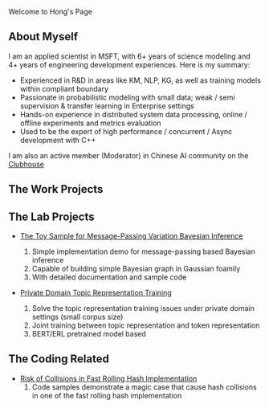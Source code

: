 Welcome to Hong's Page

## About Myself
I am an applied scientist in MSFT, with 6+ years of science modeling and 4+ years of engineering development experiences. Here is my summary:

* Experienced in R&D in areas like KM, NLP, KG, as well as training models within compliant boundary
* Passionate in probabilistic modeling with small data; weak / semi supervision & transfer learning in Enterprise settings
* Hands-on experience in distributed system data processing, online / offline experiments and metrics evaluation
* Used to be the expert of high performance / concurrent / Async development with C++

I am also an active member (Moderator) in Chinese AI community on the [Clubhouse](https://www.clubhouse.com/club/%E4%BA%BA%E5%B7%A5%E6%99%BA%E8%83%BD%E4%B9%8B%E8%90%BD%E5%9C%B0%E5%BA%94%E7%94%A8)

## The Work Projects
<TBD>

## The Lab Projects

* [The Toy Sample for Message-Passing Variation Bayesian Inference](https://github.com/gbb21/GaussianVMP)
	1. Simple implementation demo for message-passing based Bayesian inference
	1. Capable of building simple Bayesian graph in Gaussian foamily
	1. With detailed documentation and sample code

* [Private Domain Topic Representation Training](https://github.com/gbb21/TopicRepresentation)
	1. Solve the topic representation training issues under private domain settings (small corpus size)
	1. Joint training between topic representation and token representation
	1. BERT/ERL pretrained model based


## The Coding Related
* [Risk of Collisions in Fast Rolling Hash Implementation](blogs/coding/hash-collision/hash1024.html)
	1. Code samples demonstrate a magic case that cause hash collisions in one of the fast rolling hash implementation


